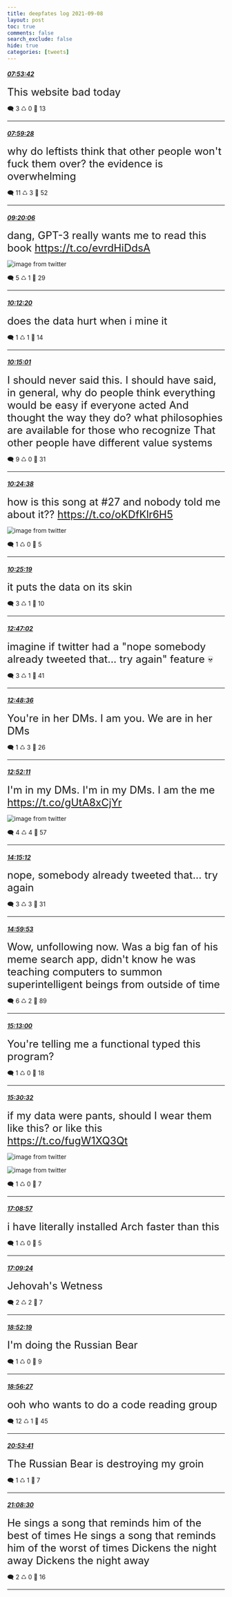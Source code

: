 ```yaml
---
title: deepfates log 2021-09-08
layout: post
toc: true
comments: false
search_exclude: false
hide: true
categories: [tweets]
---
```



#### <a href = "https://twitter.com/deepfates/status/1435602248118190083">*07:53:42*</a>

<font size="5">This website bad today</font>



🗨️ 3 ♺ 0 🤍  13   

---
    
#### <a href = "https://twitter.com/deepfates/status/1435603698265305088">*07:59:28*</a>

<font size="5">why do leftists think that other people won't fuck them over? the evidence is overwhelming</font>



🗨️ 11 ♺ 3 🤍  52   

---
    
#### <a href = "https://twitter.com/deepfates/status/1435623989854998531">*09:20:06*</a>

<font size="5">dang, GPT-3 really wants me to read this book  https://t.co/evrdHiDdsA</font>

![image from twitter](/./images/from_twitter/E-xcT-xWUAUtAxX.png)


🗨️ 5 ♺ 1 🤍  29   

---
    
#### <a href = "https://twitter.com/deepfates/status/1435637136208826368">*10:12:20*</a>

<font size="5">does the data hurt when i mine it</font>



🗨️ 1 ♺ 1 🤍  14   

---
    
#### <a href = "https://twitter.com/deepfates/status/1435637810984374272">*10:15:01*</a>

<font size="5">I should never said this.  I should have said, in general, why do people think everything would be easy if everyone acted And thought the way they do?  what philosophies are available for those who recognize That other people have different value systems</font>



🗨️ 9 ♺ 0 🤍  31   

---
    
#### <a href = "https://twitter.com/deepfates/status/1435640230560796676">*10:24:38*</a>

<font size="5">how is this song at #27 and nobody told me about it??  https://t.co/oKDfKlr6H5</font>

![image from twitter](/./images/from_twitter/E-xrLnuWYAo2gbw.jpg)


🗨️ 1 ♺ 0 🤍  5   

---
    
#### <a href = "https://twitter.com/deepfates/status/1435640404255420416">*10:25:19*</a>

<font size="5">it puts the data on its skin</font>



🗨️ 3 ♺ 1 🤍  10   

---
    
#### <a href = "https://twitter.com/deepfates/status/1435676065855250433">*12:47:02*</a>

<font size="5">imagine if twitter had a "nope somebody already tweeted that... try again" feature 💀</font>



🗨️ 3 ♺ 1 🤍  41   

---
    
#### <a href = "https://twitter.com/deepfates/status/1435676460472168448">*12:48:36*</a>

<font size="5">You're in her DMs. I am you. We are in her DMs</font>



🗨️ 1 ♺ 3 🤍  26   

---
    
#### <a href = "https://twitter.com/deepfates/status/1435677364327833604">*12:52:11*</a>

<font size="5">I'm in my DMs. I'm in my DMs. I am the me  https://t.co/gUtA8xCjYr</font>

![image from twitter](/./images/from_twitter/E-yM9DuXEAAuN_a.jpg)


🗨️ 4 ♺ 4 🤍  57   

---
    
#### <a href = "https://twitter.com/deepfates/status/1435698254155550727">*14:15:12*</a>

<font size="5">nope, somebody already tweeted that... try again</font>



🗨️ 3 ♺ 3 🤍  31   

---
    
#### <a href = "https://twitter.com/deepfates/status/1435709500850204672">*14:59:53*</a>

<font size="5">Wow, unfollowing now. Was a big fan of his meme search app, didn't know he was teaching computers to summon superintelligent beings from outside of time</font>



🗨️ 6 ♺ 2 🤍  89   

---
    
#### <a href = "https://twitter.com/deepfates/status/1435712801654206469">*15:13:00*</a>

<font size="5">You're telling me a functional typed this program?</font>



🗨️ 1 ♺ 0 🤍  18   

---
    
#### <a href = "https://twitter.com/deepfates/status/1435717210975051776">*15:30:32*</a>

<font size="5">if my data were pants, should I wear them like this? or like this  https://t.co/fugW1XQ3Qt</font>

![image from twitter](/./images/from_twitter/E-yxMOCWQAEhD4P.jpg)

![image from twitter](/./images/from_twitter/E-yxMcnWUAES8r2.jpg)


🗨️ 1 ♺ 0 🤍  7   

---
    
#### <a href = "https://twitter.com/deepfates/status/1435741978629705728">*17:08:57*</a>

<font size="5">i have literally installed Arch faster than this</font>



🗨️ 1 ♺ 0 🤍  5   

---
    
#### <a href = "https://twitter.com/deepfates/status/1435742093369135104">*17:09:24*</a>

<font size="5">Jehovah's Wetness</font>



🗨️ 2 ♺ 2 🤍  7   

---
    
#### <a href = "https://twitter.com/deepfates/status/1435767995159224321">*18:52:19*</a>

<font size="5">I'm doing the Russian Bear</font>



🗨️ 1 ♺ 0 🤍  9   

---
    
#### <a href = "https://twitter.com/deepfates/status/1435769034813890564">*18:56:27*</a>

<font size="5">ooh who wants to do a code reading group</font>



🗨️ 12 ♺ 1 🤍  45   

---
    
#### <a href = "https://twitter.com/deepfates/status/1435798535769767937">*20:53:41*</a>

<font size="5">The Russian Bear is destroying my groin</font>



🗨️ 1 ♺ 1 🤍  7   

---
    
#### <a href = "https://twitter.com/deepfates/status/1435802265177055236">*21:08:30*</a>

<font size="5">He sings a song that reminds him of the best of times  He sings a song that reminds him of the worst of times  Dickens the night away Dickens the night away</font>



🗨️ 2 ♺ 0 🤍  16   

---
    
            
